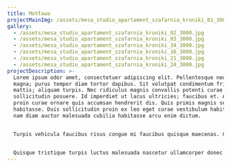```yaml
---
title: Motława
projectMainImg: /assets/mesa_studio_apartament_szafarnia_kroniki_01_3000.jpg
gallery:
  - /assets/mesa_studio_apartament_szafarnia_kroniki_02_3000.jpg
  - /assets/mesa_studio_apartament_szafarnia_kroniki_03_3000.jpg
  - /assets/mesa_studio_apartament_szafarnia_kroniki_34_3000.jpg
  - /assets/mesa_studio_apartament_szafarnia_kroniki_16_3000.jpg
  - /assets/mesa_studio_apartament_szafarnia_kroniki_21_3000.jpg
  - /assets/mesa_studio_apartament_szafarnia_kroniki_24_3000.jpg
projectDescription: >-
  Lorem ipsum odor amet, consectetuer adipiscing elit. Pellentesque neque ut
  magna; purus tempor diam tortor dapibus. Sit volutpat condimentum fringilla
  mattis; aliquam turpis. Nec ridiculus magnis convallis potenti curae
  sollicitudin posuere. Id imperdiet ut lacus ultricies; faucibus et. Auctor
  proin curae ornare quis accumsan hendrerit dis. Quis primis magnis sed et hac
  habitasse. Duis sollicitudin proin ex leo eget curae vestibulum habitasse. At
  nam diam auctor malesuada cubilia habitasse arcu enim dictum.


  Turpis vehicula faucibus risus congue mi faucibus quisque maecenas. Cursus faucibus sit non sagittis placerat. Nullam amet sit posuere; sollicitudin ad nam vehicula. Viverra massa interdum semper habitant quis. Varius blandit morbi auctor proin urna. Proin suspendisse potenti euismod; per integer imperdiet molestie. Et vulputate scelerisque bibendum curabitur dapibus curabitur. Nullam porta per proin vehicula id.


  Quisque tristique turpis luctus malesuada nascetur ullamcorper donec taciti. Suscipit quisque litora sodales dapibus a est condimentum molestie facilisis. Conubia malesuada vivamus; fusce tempus augue mattis. Aptent ultrices enim neque, tempor tempor venenatis per. Facilisis justo libero dolor per malesuada. Hendrerit netus in tortor ipsum nullam cubilia. Suscipit tristique venenatis mus tincidunt integer euismod posuere vitae. Curabitur suspendisse bibendum ligula accumsan per. Lacinia faucibus imperdiet; eget convallis vehicula feugiat.
---
```

